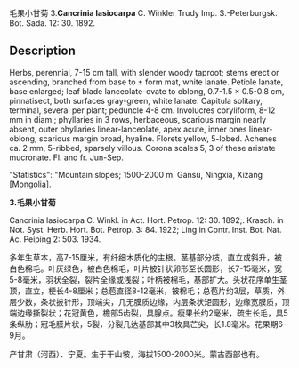 毛果小甘菊
3.**Cancrinia lasiocarpa** C. Winkler Trudy Imp. S.-Peterburgsk. Bot. Sada. 12: 30. 1892.

## Description
Herbs, perennial, 7-15 cm tall, with slender woody taproot; stems erect or ascending, branched from base to ± form mat, white lanate. Petiole lanate, base enlarged; leaf blade lanceolate-ovate to oblong, 0.7-1.5 × 0.5-0.8 cm, pinnatisect, both surfaces gray-green, white lanate. Capitula solitary, terminal, several per plant; peduncle 4-8 cm. Involucres coryliform, 8-12 mm in diam.; phyllaries in 3 rows, herbaceous, scarious margin nearly absent, outer phyllaries linear-lanceolate, apex acute, inner ones linear-oblong, scarious margin broad, hyaline. Florets yellow, 5-lobed. Achenes ca. 2 mm, 5-ribbed, sparsely villous. Corona scales 5, 3 of these aristate mucronate. Fl. and fr. Jun-Sep.

  "Statistics": "Mountain slopes; 1500-2000 m. Gansu, Ningxia, Xizang [Mongolia].

**3.毛果小甘菊**

Cancrinia lasiocarpa C. Winkl. in Act. Hort. Petrop. 12: 30. 1892;. Krasch. in Not. Syst. Herb. Hort. Bot. Petrop. 3: 84. 1922; Ling in Contr. Inst. Bot. Nat. Ac. Peiping 2: 503. 1934.

多年生草本，高7-15厘米，有纤细木质化的主根。茎基部分枝，直立或斜升，被白色棉毛。叶灰绿色，被白色棉毛，叶片披针状卵形至长圆形，长7-15毫米，宽5-8毫米，羽状全裂，裂片全缘或浅裂；叶柄被棉毛，基部扩大。头状花序单生茎顶，直立，梗长4-8厘米；总苞直径8-12毫米，被棉毛；总苞片约3层，草质，外层少数，条状披针形，顶端尖，几无膜质边缘，内层条状矩圆形，边缘宽膜质，顶端边缘撕裂状；花冠黄色，檐部5齿裂，具腺点。瘦果长约2毫米，疏生长毛，具5条纵肋；冠毛膜片状，5裂，分裂几达基部其中3枚具芒尖，长1.8毫米。花果期6-9月。

产甘肃（河西）、宁夏。生于干山坡，海拔1500-2000米。蒙古西部也有。
